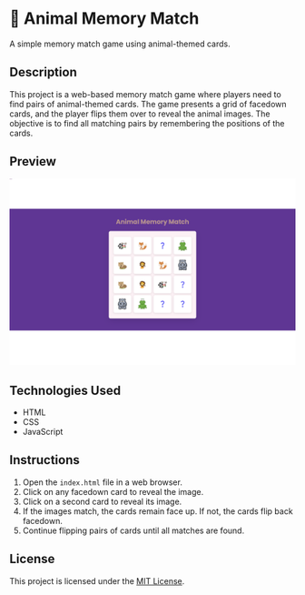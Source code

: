 
# 🧩 Animal Memory Match

A simple memory match game using animal-themed cards.

## Description

This project is a web-based memory match game where players need to find pairs of animal-themed cards. The game presents a grid of facedown cards, and the player flips them over to reveal the animal images. The objective is to find all matching pairs by remembering the positions of the cards.

## Preview

![Game Preview](screenshot.png)


## Technologies Used

- HTML
- CSS
- JavaScript

## Instructions

1. Open the `index.html` file in a web browser.
2. Click on any facedown card to reveal the image.
3. Click on a second card to reveal its image.
4. If the images match, the cards remain face up. If not, the cards flip back facedown.
5. Continue flipping pairs of cards until all matches are found.

## License

This project is licensed under the [MIT License](LICENSE).

